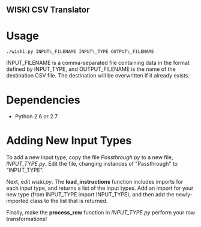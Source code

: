 WISKI CSV Translator
--------------------

Usage
=====

    ./wiski.py INPUT\_FILENAME INPUT\_TYPE OUTPUT\_FILENAME

INPUT\_FILENAME is a comma-separated file containing data in the
format defined by INPUT\_TYPE, and OUTPUT\_FILENAME is the name
of the destination CSV file. The destination will be overwritten
if it already exists.

Dependencies
============

* Python 2.6 or 2.7

Adding New Input Types
======================

To add a new input type, copy the file *Passthrough.py* to a new
file, *INPUT\_TYPE.py*. Edit the file, changing instances of 
"Passthrough" to "INPUT\_TYPE".

Next, edit *wiski.py*. The **load\_instructions** function includes
imports for each input type, and returns a list of the input types.
Add an import for your new type (from INPUT\_TYPE import INPUT\_TYPE),
and then add the newly-imported class to the list that is returned.

Finally, make the **process\_row** function in *INPUT\_TYPE.py* perform
your row transformations!
